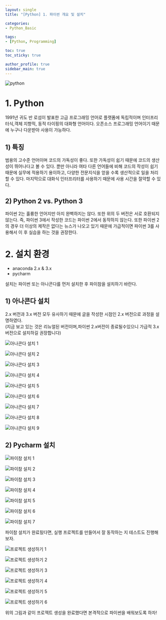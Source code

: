 ```yaml
---
layout: single
title: "[Python] 1. 파이썬 개요 및 설치"

categories:
- Python_Basic

tags:
- [Python, Programming]

toc: true
toc_sticky: true

author_profile: true
sidebar_main: true
---
```


![python](/assets/images/blog_template/python.jpg)

# 1. Python
1991년 귀도 반 로섬이 발표한 고급 프로그래밍 언어로 플랫폼에 독립적이며 인터프리터식,객체 지향적, 동적 타이핑의 대화형 언어이다. 오픈소스 프로그래밍 언어이기 때문에 누구나 다운받아 사용이 가능하다.<br>

## 1) 특징
범용의 고수준 언어이며 코드의 가독성이 좋다. 또한 가독성이 쉽기 때문에 코드의 생산성이 뛰어나다고 볼 수 있다. 뿐만 아니라 여타 다른 언어들에 비해  코드의 작성이 쉽기 때문에 실무에 적용하기 용이하고, 다양한 전문지식을 얻을 수록 생산적으로 일을 처리할 수 있다. 마지막으로 대화식 인터프리터를 사용하기 때문에 사용 시간을 절약할 수 있다.<br>

## 2) Python 2 vs. Python 3
파이썬 2는 훌륭한 언어지만 아지 완벽하지는 않다. 또한 위의 두 버전은 서로 호환되지 않는다. 즉, 파이썬 3에서 작성한 코드는 파이썬 2에서 동작하지 않는다. 또한 파이썬 2의 경우 더 이상의 제작은 없다는 뉴스가 나오고 있기 때문에 가급적이면 파이썬 3를 사용해서 이 후 실습을 하는 것을 권장한다.<br>


# 2. 설치 환경
- anaconda 2.x & 3.x
- pycharm

설치는 파이썬 또는 아나콘다를 먼저 설치한 후 파이참을 설치하기 바란다.<br>

## 1) 아나콘다 설치
2.x 버전과 3.x 버전 모두 유사하기 때문에 글을 작성한 시점인 2.x 버전으로 과정을 설명하였다.<br>
(지금 보고 있는 것은 리뉴얼된 버전이며,파이썬 2.x버전이 종료될수있으니 가급적 3.x버전으로 설치하길 권장합니다)<br>

![아나콘다 설치 1](/images/2020-04-04-python-chapter1-overview/1_anaconda_install.jpg)

![아나콘다 설치 2](/images/2020-04-04-python-chapter1-overview/2_anaconda_install.jpg)

![아나콘다 설치 3](/images/2020-04-04-python-chapter1-overview/3_anaconda_install.jpg)

![아나콘다 설치 4](/images/2020-04-04-python-chapter1-overview/4_anaconda_install.jpg)

![아나콘다 설치 5](/images/2020-04-04-python-chapter1-overview/5_anaconda_install.jpg)

![아나콘다 설치 6](/images/2020-04-04-python-chapter1-overview/6_anaconda_install.jpg)

![아나콘다 설치 7](/images/2020-04-04-python-chapter1-overview/7_anaconda_install.jpg)

![아나콘다 설치 8](/images/2020-04-04-python-chapter1-overview/8_anaconda_install.jpg)

![아나콘다 설치 9](/images/2020-04-04-python-chapter1-overview/9_anaconda_install.jpg)


## 2) Pycharm 설치

![파이참 설치 1](/images/2020-04-04-python-chapter1-overview/1_pycharm_install.jpg)

![파이참 설치 2](/images/2020-04-04-python-chapter1-overview/2_pycharm_install.jpg)

![파이참 설치 3](/images/2020-04-04-python-chapter1-overview/3_pycharm_install.jpg)

![파이참 설치 4](/images/2020-04-04-python-chapter1-overview/4_pycharm_install.jpg)

![파이참 설치 5](/images/2020-04-04-python-chapter1-overview/5_pycharm_install.jpg)

![파이참 설치 6](/images/2020-04-04-python-chapter1-overview/6_pycharm_install.jpg)

![파이참 설치 7](/images/2020-04-04-python-chapter1-overview/7_pycharm_install.jpg)

파이참 설치가 완료됬다면, 실행 프로젝트를 만들어서 잘 동작하는 지 테스트도 진행해보자. <br>

![프로젝트 생성하기 1](/images/2020-04-04-python-chapter1-overview/1_pycharm_project.jpg)

![프로젝트 생성하기 2](/images/2020-04-04-python-chapter1-overview/2_pycharm_project.png)

![프로젝트 생성하기 3](/images/2020-04-04-python-chapter1-overview/3_pycharm_project.jpg)

![프로젝트 생성하기 4](/images/2020-04-04-python-chapter1-overview/4_pycharm_project.jpg)

![프로젝트 생성하기 5](/images/2020-04-04-python-chapter1-overview/5_pycharm_project.jpg)

![프로젝트 생성하기 6](/images/2020-04-04-python-chapter1-overview/6_pycharm_project.jpg)

위의 그림과 같이 프로젝트 생성을 완료했다면 본격적으로 파이썬을 배워보도록 하자!<br>
